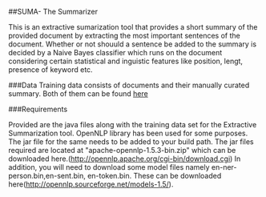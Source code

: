 ##SUMA- The Summarizer

This is an extractive sumarization tool that provides a short summary of the provided document by extracting the most 
important sentences of the document. Whether or not shouuld a sentence be added to the summary is decided by a Naive Bayes classifier which runs on the document considering certain statistical and inguistic features like position, lengt, presence of keyword etc.

###Data
Training data consists of documents and their manually curated summary. Both of them can be found [here](https://github.com/thechange/SUMA-The-Summarizer/tree/master/data)

###Requirements

Provided are the java files along with the training data set for the Extractive Summarization tool. 
OpenNLP library has been used for some purposes. The jar file for the same needs to be added to your build path.
The jar files required are located at "apache-opennlp-1.5.3-bin.zip" which can be downloaded here.(http://opennlp.apache.org/cgi-bin/download.cgi)
In addition, you will need to download some model files namely en-ner-person.bin,en-sent.bin, en-token.bin. 
These can be downloaded here(http://opennlp.sourceforge.net/models-1.5/).
